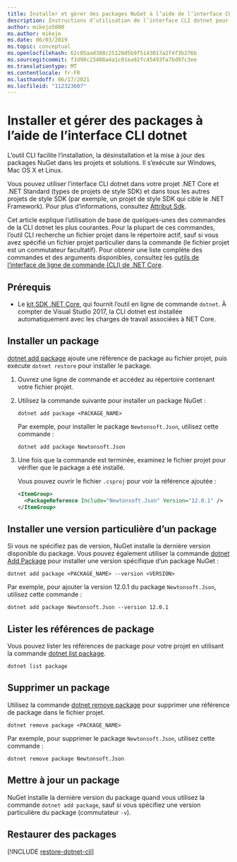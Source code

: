```yaml
---
title: Installer et gérer des packages NuGet à l’aide de l’interface CLI dotnet
description: Instructions d’utilisation de l’interface CLI dotnet pour gérer des packages NuGet.
author: mikejo5000
ms.author: mikejo
ms.date: 06/03/2019
ms.topic: conceptual
ms.openlocfilehash: 62c05aad388c25120d5b9f5143017a2f4f3b276b
ms.sourcegitcommit: f3d98c23408a4a1c01ea92fc45493fa7bd97c3ee
ms.translationtype: MT
ms.contentlocale: fr-FR
ms.lasthandoff: 06/17/2021
ms.locfileid: "112323607"
---
```

# <a name="install-and-manage-packages-using-the-dotnet-cli"></a>Installer et gérer des packages à l’aide de l’interface CLI dotnet

L’outil CLI facilite l’installation, la désinstallation et la mise à jour des packages NuGet dans les projets et solutions. Il s’exécute sur Windows, Mac OS X et Linux.

Vous pouvez utiliser l’interface CLI dotnet dans votre projet .NET Core et .NET Standard (types de projets de style SDK) et dans tous les autres projets de style SDK (par exemple, un projet de style SDK qui cible le .NET Framework). Pour plus d’informations, consultez [Attribut Sdk](/dotnet/core/tools/csproj#additions).

Cet article explique l’utilisation de base de quelques-unes des commandes de la CLI dotnet les plus courantes. Pour la plupart de ces commandes, l’outil CLI recherche un fichier projet dans le répertoire actif, sauf si vous avez spécifié un fichier projet particulier dans la commande (le fichier projet est un commutateur facultatif). Pour obtenir une liste complète des commandes et des arguments disponibles, consultez les [outils de l’interface de ligne de commande (CLI) de .NET Core](../reference/dotnet-commands.md).

## <a name="prerequisites"></a>Prérequis

- Le [kit SDK .NET Core](https://www.microsoft.com/net/download/), qui fournit l’outil en ligne de commande `dotnet`. À compter de Visual Studio 2017, la CLI dotnet est installée automatiquement avec les charges de travail associées à NET Core.

## <a name="install-a-package"></a>Installer un package

[dotnet add package](/dotnet/core/tools/dotnet-add-package?tabs=netcore2x) ajoute une référence de package au fichier projet, puis exécute `dotnet restore` pour installer le package.

1. Ouvrez une ligne de commande et accédez au répertoire contenant votre fichier projet.

2. Utilisez la commande suivante pour installer un package NuGet :

    ```dotnetcli
    dotnet add package <PACKAGE_NAME>
    ```

    Par exemple, pour installer le package `Newtonsoft.Json`, utilisez cette commande :

    ```dotnetcli
    dotnet add package Newtonsoft.Json
    ```

3. Une fois que la commande est terminée, examinez le fichier projet pour vérifier que le package a été installé.

   Vous pouvez ouvrir le fichier `.csproj` pour voir la référence ajoutée :

    ```xml
    <ItemGroup>
      <PackageReference Include="Newtonsoft.Json" Version="12.0.1" />
    </ItemGroup>
    ```

## <a name="install-a-specific-version-of-a-package"></a>Installer une version particulière d’un package

Si vous ne spécifiez pas de version, NuGet installe la dernière version disponible du package. Vous pouvez également utiliser la commande [dotnet Add Package](/dotnet/core/tools/dotnet-add-package?tabs=netcore2x) pour installer une version spécifique d’un package NuGet :

```dotnetcli
dotnet add package <PACKAGE_NAME> --version <VERSION>
```

Par exemple, pour ajouter la version 12.0.1 du package `Newtonsoft.Json`, utilisez cette commande :

```dotnetcli
dotnet add package Newtonsoft.Json --version 12.0.1
```

## <a name="list-package-references"></a>Lister les références de package

Vous pouvez lister les références de package pour votre projet en utilisant la commande [dotnet list package](/dotnet/core/tools/dotnet-list-package?tabs=netcore2x).

```dotnetcli
dotnet list package
```

## <a name="remove-a-package"></a>Supprimer un package

Utilisez la commande [dotnet remove package](/dotnet/core/tools/dotnet-remove-package?tabs=netcore2x) pour supprimer une référence de package dans le fichier projet.

```dotnetcli
dotnet remove package <PACKAGE_NAME>
```

Par exemple, pour supprimer le package `Newtonsoft.Json`, utilisez cette commande :

```dotnetcli
dotnet remove package Newtonsoft.Json
```

## <a name="update-a-package"></a>Mettre à jour un package

NuGet installe la dernière version du package quand vous utilisez la commande `dotnet add package`, sauf si vous spécifiez une version particulière du package (commutateur `-v`).

## <a name="restore-packages"></a>Restaurer des packages

[!INCLUDE [restore-dotnet-cli](includes/restore-dotnet-cli.md)]
